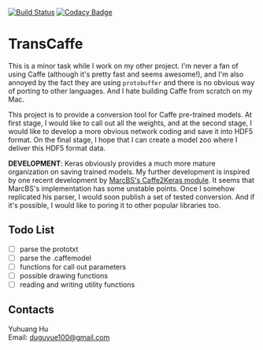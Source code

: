 [![Build Status](https://travis-ci.org/duguyue100/transcaffe.svg?branch=master)](https://travis-ci.org/duguyue100/transcaffe)
[![Codacy Badge](https://api.codacy.com/project/badge/Grade/25e8a4861ed246b69d6576bf74d79221)](https://www.codacy.com/app/duguyue100/transcaffe?utm_source=github.com&amp;utm_medium=referral&amp;utm_content=duguyue100/transcaffe&amp;utm_campaign=Badge_Grade)

# TransCaffe

This is a minor task while I work on my other project.
I'm never a fan of using Caffe (although it's pretty fast and seems awesome!),
and I'm also annoyed by the fact they are using `protobuffer` and
there is no obvious way of porting to other languages.
And I hate building Caffe from scratch on my Mac.

This project is to provide a conversion tool for Caffe pre-trained
models. At first stage, I would like to call out all the weights, and at
the second stage, I would like to develop a more obvious network coding
and save it into HDF5 format. On the final stage, I hope that I can create
a model zoo where I deliver this HDF5 format data.

__DEVELOPMENT__: Keras obviously provides a much more mature organization on
saving trained models. My further development is inspired by one recent
development by [MarcBS's Caffe2Keras module](https://github.com/MarcBS/keras/tree/master/keras/caffe).
It seems that MarcBS's implementation has some unstable points.
Once I somehow replicated his parser, I would soon publish a set of
tested conversion. And if it's possible, I would like to poring it to other
popular libraries too.

## Todo List

-   [ ] parse the prototxt
-   [ ] parse the .caffemodel
-   [ ] functions for call out parameters
-   [ ] possible drawing functions
-   [ ] reading and writing utility functions

## Contacts

Yuhuang Hu  
Email: duguyue100@gmail.com
